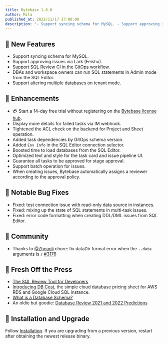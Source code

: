 ```yaml
---
title: Bytebase 1.8.0
author: Mila
published_at: 2022/11/17 17:00:00
description: "- Support syncing schema for MySQL. - Support approving issues via Lark (Feishu). - Support SQL Review CI in the GitOps workflow. "
---
```


## 🚀 New Features

- Support syncing schema for MySQL.
- Support approving issues via Lark (Feishu).
- Support [SQL Review CI in the GitOps workflow](/docs/sql-review/sql-advisor/gitops-ci).
- DBAs and workspace owners can run SQL statements in Admin mode from the SQL Editor.
- Support altering multiple databases on tenant mode.

## 🎄 Enhancements

- 💳 Start a 14-day free trial without registering on the [Bytebase license hub](https://hub.bytebase.com/).
- Display more details for failed tasks via IM webhook.
- Tightened the ACL check on the backend for Project and Sheet operation.
- Added task dependencies by GitOps schema version.
- Added `Env Info` in the SQL Editor connection selector.
- Boosted time to load databases from the SQL Editor.
- Optimized text and style for the task card and issue pipeline UI.
- Guarantee all tasks to be approved for stage approval.
- Support batch operation for issues.
- When creating issues, Bytebase automatically assigns a reviewer according to the approval policy.

## 🐞 Notable Bug Fixes

- Fixed: test connection issue with read-only data source in instances.
- Fixed: mixing up the state of SQL statements in multi-task issues.
- Fixed: error code formatting when creating DDL/DML issues from SQL Editor.

## 🎠 Community

- Thanks to [@Zheaoli](https://github.com/Zheaoli) chore: fix dataDir format error when the `--data` arguments is `/` [#3176](https://github.com/bytebase/bytebase/pull/3176)

## 📰 Fresh Off the Press

- [The SQL Review Tool for Developers](/blog/sql-review-tool-for-devs)
- [Introducing DB Cost](/blog/introducing-dbcost), the simple cloud database pricing sheet for AWS RDS and Google Cloud SQL instance.
- [What is a Database Schema?](/blog/what-is-database-schema)
- An oldie but goodie: [Database Review 2021 and 2022 Predictions](/blog/database-review-2021)

## 📕 Installation and Upgrade

Follow [Installation](/docs/get-started/install/overview). If you are upgrading from a previous version, restart after obtaining the newest release binary.
